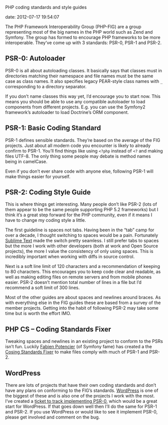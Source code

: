 PHP coding standards and style guides

date:   2012-07-17 19:54:07

The PHP Framework Interoperability Group (PHP-FIG) are a group representing most of the big names in the PHP world such as Zend and Symfony. The group has formed to encourage PHP frameworks to be more interoperable. They’ve come up with 3 standards: PSR-0, PSR-1 and PSR-2.

## PSR-0: Autoloader

PSR-0 is all about autoloading classes. It basically says that classes must in directories matching their namespace and file names must be the same case as class names. It also specifies legacy PEAR-style class names with `_` corresponding to a directory separator.

If you don’t name classes this way yet, I’d encourage you to start now. This means you should be able to use any compatible autoloader to load components from different projects. E.g. you can use the Symfony2 framework’s autoloader to load Doctrine’s ORM component.

## PSR-1: Basic Coding Standard

PSR-1 defines sensible standards. They’re based on the average of the FIG projects. Just about all modern code you encounter is likely to already confirm to PSR-1. You’ll find things like using `<?php` instead of `<?` and making files UTF-8. The only thing some people may debate is method names being in camelCase.

Even if you don’t ever share code with anyone else, following PSR-1 will make things easier for yourself.

## PSR-2: Coding Style Guide

This is where things get interesting. Many people don’t like PSR-2 (lots of them appear to be the same people supporting PHP 5.2 frameworks) but I think it’s a great step forward for the PHP community, even if it means I have to change my coding style a little.

The first guideline is spaces not tabs. Having been in the “tab” camp for over a decade, I thought switching to spaces would be a pain. Fortunately [Sublime Text](http://www.sublimetext.com/) made the switch pretty seamless. I still prefer tabs to spaces but the more I work with other developers (both at work and Open Source projects), the more I value the consistency of only using spaces. This is incredibly important when working with diffs in source control.

Next is a soft line limit of 120 characters and a recommendation of keeping to 80 characters. This encourages you to keep code clear and readable, as well as making editing files on remote servers and from mobile phones easier. PSR-2 doesn’t mention total number of lines in a file but I’d recommend a soft limit of 300 lines.

Most of the other guides are about spaces and newlines around braces. As with everything else in the FIG guides these are based from a survey of the member projects. Getting into the habit of following PSR-2 may take some time but is worth the effort IMO.

## PHP CS – Coding Standards Fixer

Tweaking spaces and newlines in an existing project to conform to the PSRs isn’t fun. Luckily [Fabien Potencier](http://fabien.potencier.org/) (of Symfony fame) has created a the [Cosing Standards Fixer](http://cs.sensiolabs.org/) to make files comply with much of PSR-1 and PSR-2.

## WordPress

There are lots of projects that have their own coding standards and don’t have any plans on conforming to the FIG’s standards. [WordPress](http://codex.wordpress.org/WordPress_Coding_Standards) is one of the biggest of these and is also one of the projects I work with the most. I’ve created a [ticket to track implementing PSR-0](http://core.trac.wordpress.org/ticket/21300), which would be a great start for WordPress. If that goes down well then I’ll do the same for PSR-1 and PSR-2. If you use WordPress or would like to see it implement PSR-0, please get involved and comment on the bug.
